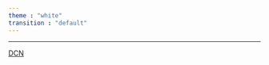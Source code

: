 ```yaml
---
theme : "white"
transition : "default"
---
```




---
[DCN](
https://github.com/CharlesShang/DCNv2)